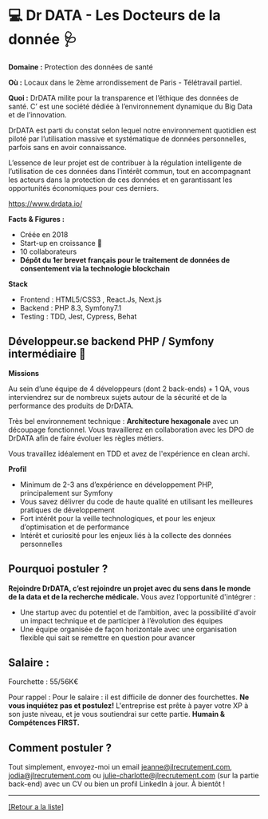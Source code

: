 # 💻  Dr DATA - Les Docteurs de la donnée 🩺

**Domaine :** Protection des données de santé

**Où :** Locaux dans le 2ème arrondissement de Paris - Télétravail partiel.

**Quoi :** DrDATA milite pour la transparence et l’éthique des données de santé. C’ est une société dédiée à l’environnement dynamique du Big Data et de l’innovation.

DrDATA est parti du constat selon lequel notre environnement quotidien est piloté par l’utilisation massive et systématique de données personnelles, parfois sans en avoir connaissance.

L’essence de leur projet est de contribuer à la régulation intelligente de l’utilisation de ces données dans l’intérêt commun, tout en accompagnant les acteurs dans la protection de ces données et en garantissant les opportunités économiques pour ces derniers.
 
https://www.drdata.io/

**Facts & Figures :**

* Créée en 2018
* Start-up en croissance 🚀
* 10 collaborateurs 
* **Dépôt du 1er brevet français pour le traitement de données de consentement via la technologie blockchain**

**Stack**
* Frontend : HTML5/CSS3 , React.Js, Next.js
* Backend : PHP 8.3, Symfony7.1
* Testing : TDD, Jest, Cypress, Behat

## Développeur.se backend PHP / Symfony intermédiaire 🐘

**Missions** 

Au sein d’une équipe de 4 développeurs (dont 2 back-ends) + 1 QA, vous interviendrez sur de nombreux sujets autour de la sécurité et de la performance des produits de DrDATA. 

Très bel environnement technique : **Architecture hexagonale** avec un découpage fonctionnel. Vous travaillerez en collaboration avec les DPO de DrDATA afin de faire évoluer les règles métiers. 

Vous travaillez idéalement en TDD et avez de l'expérience en clean archi. 

**Profil**

* Minimum de 2-3 ans d’expérience en développement PHP, principalement sur Symfony
* Vous savez délivrer du code de haute qualité en utilisant les meilleures pratiques de développement
* Fort intérêt pour la veille technologiques, et pour les enjeux d’optimisation et de performance
* Intérêt et curiosité pour les enjeux liés à la collecte des données personnelles


## Pourquoi postuler ?

**Rejoindre DrDATA, c’est rejoindre un projet avec du sens dans le monde de la data et de la recherche médicale.**
Vous avez l’opportunité d'intégrer : 
* Une startup avec du potentiel et de l’ambition, avec la possibilité d'avoir un impact technique et de participer à l’évolution des équipes
* Une équipe organisée de façon horizontale avec une organisation flexible qui sait se remettre en question pour avancer


## Salaire : 

Fourchette : 55/56K€

Pour rappel :  Pour le salaire : il est difficile de donner des fourchettes. **Ne vous inquiétez pas et postulez!** L'entreprise est prête à payer votre XP à son juste niveau, et je vous soutiendrai sur cette partie. **Humain & Compétences FIRST.**

## Comment postuler ?

Tout simplement, envoyez-moi un email jeanne@jlrecrutement.com, jodia@jlrecrutement.com ou julie-charlotte@jlrecrutement.com (sur la partie back-end) avec un CV ou bien un profil LinkedIn à jour. À bientôt !

----
<a href="https://github.com/jlondiche/job-board-php/blob/master/README.md">[Retour a la liste]</a> 
